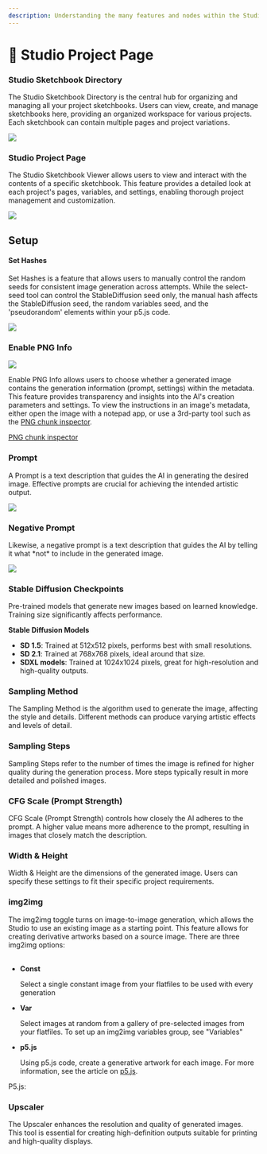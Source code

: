 ```yaml
---
description: Understanding the many features and nodes within the Studio's Creative Suite
---
```


# 📔 Studio Project Page

### **Studio Sketchbook Directory**

The Studio Sketchbook Directory is the central hub for organizing and managing all your project sketchbooks. Users can view, create, and manage sketchbooks here, providing an organized workspace for various projects. Each sketchbook can contain multiple pages and project variations.

[![](https://downloads.intercomcdn.com/i/o/1054690564/ef52cec4bcd391b53f4c6fb9/image.png?expires=1716564600\&signature=7463e4d26d0ce917b7662801b05d1214ea6ea6808bac151bdbf5084325e2b5d1)](https://downloads.intercomcdn.com/i/o/1054690564/ef52cec4bcd391b53f4c6fb9/image.png?expires=1716564600\&signature=7463e4d26d0ce917b7662801b05d1214ea6ea6808bac151bdbf5084325e2b5d1)

### Studio Project Page <a href="#h_5dab79fd5f" id="h_5dab79fd5f"></a>

The Studio Sketchbook Viewer allows users to view and interact with the contents of a specific sketchbook. This feature provides a detailed look at each project's pages, variables, and settings, enabling thorough project management and customization.

[![](https://downloads.intercomcdn.com/i/o/1054691982/f022b19b9d9e36be11932fa5/image.png?expires=1716485400\&signature=5f2e6f479df583d2c65d863c90bf105c5754b8491a3492774f4db1f07ac97718)](https://downloads.intercomcdn.com/i/o/1054691982/f022b19b9d9e36be11932fa5/image.png?expires=1716485400\&signature=5f2e6f479df583d2c65d863c90bf105c5754b8491a3492774f4db1f07ac97718)

## Setup <a href="#h_ca1c7608c0" id="h_ca1c7608c0"></a>

#### Set Hashes <a href="#h_c8644a3421" id="h_c8644a3421"></a>

Set Hashes is a feature that allows users to manually control the random seeds for consistent image generation across attempts. While the select-seed tool can control the StableDiffusion seed only, the manual hash affects the StableDiffusion seed, the random variables seed, and the 'pseudorandom' elements within your p5.js code.

[![](https://downloads.intercomcdn.com/i/o/1054692647/e780e6b8f281d3ec8088103a/image.png?expires=1716485400\&signature=59f0a39dc594db2cb88de51b8bbee3d5691e7a2961df59c7e5368d6c7066e939)](https://downloads.intercomcdn.com/i/o/1054692647/e780e6b8f281d3ec8088103a/image.png?expires=1716485400\&signature=59f0a39dc594db2cb88de51b8bbee3d5691e7a2961df59c7e5368d6c7066e939)

### Enable PNG Info <a href="#h_d3ed00079e" id="h_d3ed00079e"></a>

[![](https://downloads.intercomcdn.com/i/o/1054694479/4a16bfeb116ea01feaf7b423/image.png?expires=1716485400\&signature=2b9200d4d884e9ba8e601f06022dea26ff31c8e4a6ca8f338421773b25812497)](https://downloads.intercomcdn.com/i/o/1054694479/4a16bfeb116ea01feaf7b423/image.png?expires=1716485400\&signature=2b9200d4d884e9ba8e601f06022dea26ff31c8e4a6ca8f338421773b25812497)

Enable PNG Info allows users to choose whether a generated image contains the generation information (prompt, settings) within the metadata. This feature provides transparency and insights into the AI's creation parameters and settings. To view the instructions in an image's metadata, either open the image with a notepad app, or use a 3rd-party tool such as the [PNG chunk inspector](https://www.nayuki.io/page/png-file-chunk-inspector).

[PNG chunk inspector](https://www.nayuki.io/page/png-file-chunk-inspector)

### Prompt <a href="#h_b15d93079d" id="h_b15d93079d"></a>

A Prompt is a text description that guides the AI in generating the desired image. Effective prompts are crucial for achieving the intended artistic output.

[![](https://downloads.intercomcdn.com/i/o/1054695168/8b57217e37e8cf415a9f69a9/image.png?expires=1716485400\&signature=58a599255eef1e46919817245404df5da7d42c7dda837cbc4f129f11fbaad1a4)](https://downloads.intercomcdn.com/i/o/1054695168/8b57217e37e8cf415a9f69a9/image.png?expires=1716485400\&signature=58a599255eef1e46919817245404df5da7d42c7dda837cbc4f129f11fbaad1a4)

### Negative Prompt <a href="#h_cd218ddf36" id="h_cd218ddf36"></a>

Likewise, a negative prompt is a text description that guides the AI by telling it what \*not\* to include in the generated image.

[![](https://downloads.intercomcdn.com/i/o/1054696059/702b30b3337752614ca4d088/image.png?expires=1716485400\&signature=770193805c62e00ab972101e79a449e4ae084fc5a8da0dc3c8496b580763614f)](https://downloads.intercomcdn.com/i/o/1054696059/702b30b3337752614ca4d088/image.png?expires=1716485400\&signature=770193805c62e00ab972101e79a449e4ae084fc5a8da0dc3c8496b580763614f)



### **Stable Diffusion Checkpoints**

Pre-trained models that generate new images based on learned knowledge. Training size significantly affects performance.

**Stable Diffusion Models**

* **SD 1.5**: Trained at 512x512 pixels, performs best with small resolutions.
* **SD 2.1**: Trained at 768x768 pixels, ideal around that size.
* **SDXL models**: Trained at 1024x1024 pixels, great for high-resolution and high-quality outputs.

### Sampling Method <a href="#h_7dd71f6a13" id="h_7dd71f6a13"></a>

The Sampling Method is the algorithm used to generate the image, affecting the style and details. Different methods can produce varying artistic effects and levels of detail.&#x20;

### Sampling Steps <a href="#h_724b0bf581" id="h_724b0bf581"></a>

Sampling Steps refer to the number of times the image is refined for higher quality during the generation process. More steps typically result in more detailed and polished images.

### CFG Scale (Prompt Strength) <a href="#h_f4f1a1f962" id="h_f4f1a1f962"></a>

CFG Scale (Prompt Strength) controls how closely the AI adheres to the prompt. A higher value means more adherence to the prompt, resulting in images that closely match the description.

### Width & Height <a href="#h_28c59acb7c" id="h_28c59acb7c"></a>

Width & Height are the dimensions of the generated image. Users can specify these settings to fit their specific project requirements.

### img2img <a href="#h_b6dcecd7e5" id="h_b6dcecd7e5"></a>

The img2img toggle turns on image-to-image generation, which allows the Studio to use an existing image as a starting point. This feature allows for creating derivative artworks based on a source image. There are three img2img options:\
​

*   **Const**

    Select a single constant image from your flatfiles to be used with every generation
*   **Var**

    Select images at random from a gallery of pre-selected images from your flatfiles. To set up an img2img variables group, see "Variables"
*   **p5.js**

    Using p5.js code, create a generative artwork for each image. For more information, see the article on [p5.js](p5.js-guide.md).

P5.js:&#x20;

### Upscaler <a href="#h_61e756d732" id="h_61e756d732"></a>

The Upscaler enhances the resolution and quality of generated images. This tool is essential for creating high-definition outputs suitable for printing and high-quality displays.
